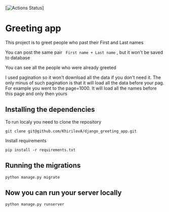 [![Actions Status](https://github.com/KhirilovA/django_greeting_app/actions/workflows/CI/badge.svg)]


# Greeting app

This project is to greet people who past their First and Last names

You can post the same pair  ``` First name + Last name``` , but it won't be saved to database

You can see all the people who were already greeted

I used pagination so it won't download all the data if you don't need it. The only minus of such pagination is that it will load all the data before your pag. For example you went to the page=1000. It will load all the names before this page and only then yours


## Installing the dependencies

To run localy you need to clone the repository
 ```
 git clone git@github.com/KhirilovA/django_greeting_app.git
 ```
 Install requirements
 ```
 pip install -r requirements.txt
 ```
 
 ## Running the migrations
 ```
 python manage.py migrate
 ```
 
 ## Now you can run your server locally
 
 ```
 python manage.py runserver
 ```
